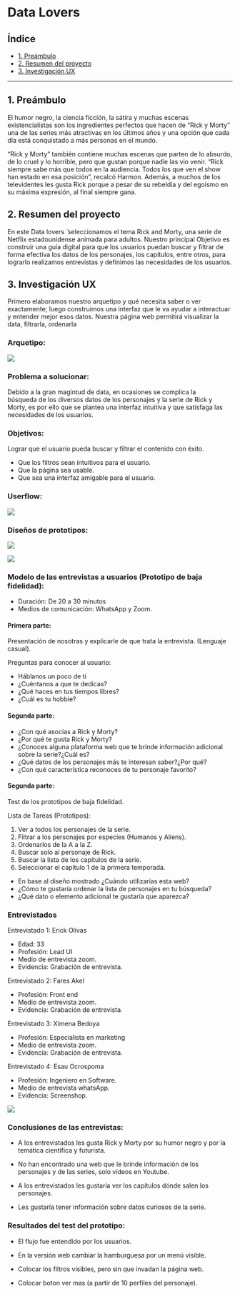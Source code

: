 # Data Lovers

## Índice

* [1. Preámbulo](#1-preámbulo)
* [2. Resumen del proyecto](#2-resumen-del-proyecto)
* [3. Investigación UX](#3-investigación-ux)
***

## 1. Preámbulo

El humor negro, la ciencia ficción, la sátira y muchas escenas existencialistas son los ingredientes perfectos que hacen de “Rick y Morty” una de las series más atractivas en los últimos años y una opción que cada día está conquistado a más personas en el mundo.

“Rick y Morty” también contiene muchas escenas que parten de lo absurdo, de lo cruel y lo horrible, pero que gustan porque nadie las vio venir. “Rick siempre sabe más que todos en la audiencia. Todos los que ven el show han estado en esa posición”, recalcó Harmon. Además, a muchos de los televidentes les gusta Rick porque a pesar de su rebeldía y del egoísmo en su máxima expresión, al final siempre gana.

## 2. Resumen del proyecto

En este  ̈Data lovers ̈ seleccionamos el tema Rick and Morty, una serie de Netflix estadounidense animada para adultos. Nuestro principal Objetivo es construir una guía digital para que los usuarios puedan buscar y filtrar de forma efectiva los datos de los personajes, los capítulos, entre otros, para lograrlo realizamos entrevistas y definimos las necesidades de los usuarios.

## 3. Investigación UX

Primero elaboramos nuestro arquetipo y qué necesita saber o ver exactamente; luego construimos una interfaz que le va ayudar a interactuar y entender mejor esos datos. Nuestra página web permitirá visualizar la data, filtrarla, ordenarla

### Arquetipo:

![](img-readme/arquetipo.jpg)

### Problema a solucionar:

Debido a la gran magintud de data, en ocasiones se complica la  búsqueda de los diversos datos de los personajes y la serie de Rick y Morty, es por ello que se plantea una interfaz intuitiva y que satisfaga las necesidades de los usuarios.


### Objetivos:

Lograr que el usuario pueda buscar y filtrar el contenido con éxito.

* Que los filtros sean intuitivos para el usuario.
* Que la página sea usable.
* Que sea una interfaz amigable para el usuario.

### Userflow:

![](img-readme/userflow.jpg)

### Diseños de prototipos:

![](img-readme/1proto.jpg)

![](img-readme/2proto.jpg)

### Modelo de las entrevistas a usuarios (Prototipo de baja fidelidad):

* Duración: De 20 a 30 minutos
* Medios de comunicación: WhatsApp y Zoom.

#### Primera parte:

Presentación de nosotras y explicarle de que trata la entrevista. (Lenguaje casual).

Preguntas para conocer al usuario:

* Háblanos un poco de ti
* ¿Cuéntanos a que te dedicas?
* ¿Qué haces en tus tiempos libres?
* ¿Cuál es tu hobbie?

#### Segunda parte:

* ¿Con qué asocias a Rick y Morty?
* ¿Por qué te gusta Rick y Morty?
* ¿Conoces alguna plataforma web que te brinde información adicional sobre la serie?¿Cuál es?
* ¿Qué datos de los personajes más te interesan saber?¿Por qué?
* ¿Con qué característica reconoces de tu personaje favorito?

#### Segunda parte:

Test de los prototipos de baja fidelidad.

Lista de Tareas (Prototipos):

1. Ver a todos los personajes de la serie.
2. Filtrar a los personajes por especies (Humanos y Aliens).
3. Ordenarlos de la A a la Z.
4. Buscar solo al personaje de Rick.
5. Buscar la lista de los capítulos de la serie.
6. Seleccionar el capítulo 1 de la primera temporada.

* En base al diseño mostrado ¿Cuándo utilizarías esta web?
* ¿Cómo te gustaría ordenar la lista de personajes en tu búsqueda?
* ¿Qué dato o elemento adicional te gustaría que aparezca?


### Entrevistados

Entrevistado 1: Erick Olivas
* Edad: 33
* Profesión: Lead UI
* Medio de entrevista zoom.
* Evidencia: Grabación de entrevista.

Entrevistado 2: Fares Akel
* Profesión: Front end
* Medio de entrevista zoom.
* Evidencia: Grabación de entrevista.

Entrevistado 3: Ximena Bedoya
* Profesión: Especialista en marketing
* Medio de entrevista zoom.
* Evidencia: Grabación de entrevista.

Entrevistado 4: Esau Ocrospoma
* Profesión: Ingeniero en Software.
* Medio de entrevista whatsApp.
* Evidencia: Screenshop.

![](img-readme/whatsApp.jpg)

### Conclusiones de las entrevistas:

* A los entrevistados les gusta Rick y Morty por su humor negro y por la temática científica y futurista.

* No han encontrado una web que le brinde información de los personajes y de las series, solo vídeos en Youtube.

* A los entrevistados les gustaría ver los capítulos dónde salen los personajes.

* Les gustaría tener información sobre datos curiosos de la serie.

### Resultados del test del prototipo:

* El flujo fue entendido por los usuarios.

* En la versión web cambiar la hamburguesa por un menú visible.

* Colocar los filtros visibles, pero sin que invadan la página web.

* Colocar boton ver mas (a partir de 10 perfiles del personaje).
